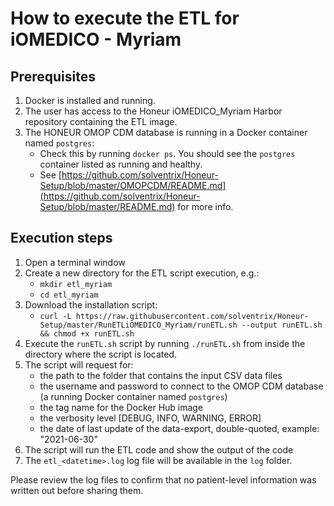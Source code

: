 # How to execute the ETL for iOMEDICO - Myriam

## Prerequisites
1. Docker is installed and running.
2. The user has access to the Honeur iOMEDICO_Myriam Harbor repository containing the ETL image.
3. The HONEUR OMOP CDM database is running in a Docker container named `postgres`:
    * Check this by running `docker ps`. You should see the `postgres` container listed as running and healthy.
    * See [https://github.com/solventrix/Honeur-Setup/blob/master/OMOPCDM/README.md](https://github.com/solventrix/Honeur-Setup/blob/master/README.md) for more info.

## Execution steps
1. Open a terminal window 
2. Create a new directory for the ETL script execution, e.g.:
   * `mkdir etl_myriam`
   * `cd etl_myriam`
2. Download the installation script:
    * `curl -L https://raw.githubusercontent.com/solventrix/Honeur-Setup/master/RunETLiOMEDICO_Myriam/runETL.sh --output runETL.sh && chmod +x runETL.sh`
3. Execute the `runETL.sh` script by running `./runETL.sh` from inside the directory where the script is located.
4. The script will request for:
    * the path to the folder that contains the input CSV data files
    * the username and password to connect to the OMOP CDM database (a running Docker container named `postgres`)
    * the tag name for the Docker Hub image
    * the verbosity level [DEBUG, INFO, WARNING, ERROR]
    * the date of last update of the data-export, double-quoted, example: "2021-06-30"
5. The script will run the ETL code and show the output of the code
7. The `etl_<datetime>.log` log file will be available in the `log` folder. 

Please review the log files to confirm that no patient-level information was written out before sharing them.